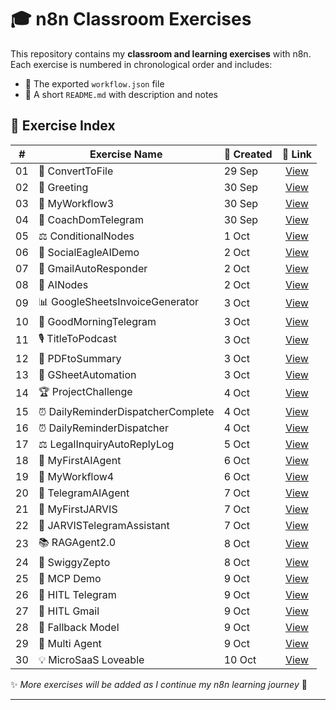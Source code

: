 # 🎓 n8n Classroom Exercises  

This repository contains my **classroom and learning exercises** with n8n.  
Each exercise is numbered in chronological order and includes:  
- 📂 The exported `workflow.json` file  
- 📝 A short `README.md` with description and notes  


## 📑 Exercise Index

| # | Exercise Name | 📅 Created | 🔗 Link |
|:-:|----------------|------------|:------:|
| 01 | 🔄 ConvertToFile | 29 Sep | [View](./Exercise01_ConvertToFile) |
| 02 | 👋 Greeting | 30 Sep | [View](./Exercise02_Greeting) |
| 03 | 🧪 MyWorkflow3 | 30 Sep | [View](./Exercise03_MyWorkflow3) |
| 04 | 💬 CoachDomTelegram | 30 Sep | [View](./Exercise04_CoachDomTelegram) |
| 05 | ⚖️ ConditionalNodes | 1 Oct | [View](./Exercise05_ConditionalNodes) |
| 06 | 🦅 SocialEagleAIDemo | 2 Oct | [View](./Exercise06_SocialEagleAIDemo) |
| 07 | 📧 GmailAutoResponder | 2 Oct | [View](./Exercise07_GmailAutoResponder) |
| 08 | 🤖 AINodes | 2 Oct | [View](./Exercise08_AINodes) |
| 09 | 📊 GoogleSheetsInvoiceGenerator | 3 Oct | [View](./Exercise09_GoogleSheetsInvoiceGenerator) |
| 10 | 🌅 GoodMorningTelegram | 3 Oct | [View](./Exercise10_GoodMorningTelegram) |
| 11 | 🎙️ TitleToPodcast | 3 Oct | [View](./Exercise11_TitleToPodcast) |
| 12 | 📄 PDFtoSummary | 3 Oct | [View](./Exercise12_PDFtoSummary) |
| 13 | 📑 GSheetAutomation | 3 Oct | [View](./Exercise13_GSheetAutomation) |
| 14 | 🏆 ProjectChallenge | 4 Oct | [View](./Exercise14_ProjectChallenge) |
| 15 | ⏰ DailyReminderDispatcherComplete | 4 Oct | [View](./Exercise15_DailyReminderDispatcherComplete) |
| 16 | ⏰ DailyReminderDispatcher | 4 Oct | [View](./Exercise16_DailyReminderDispatcher) |
| 17 | ⚖️ LegalInquiryAutoReplyLog | 5 Oct | [View](./Exercise17_LegalInquiryAutoReplyLog) |
| 18 | 🤖 MyFirstAIAgent | 6 Oct | [View](./Exercise18_MyFirstAIAgent) |
| 19 | 🧪 MyWorkflow4 | 6 Oct | [View](./Exercise19_MyWorkflow4) |
| 20 | 💬 TelegramAIAgent | 7 Oct | [View](./Exercise20_TelegramAIAgent) |
| 21 | 🤖 MyFirstJARVIS | 7 Oct | [View](./Exercise21_MyFirstJARVIS) |
| 22 | 🤖 JARVISTelegramAssistant | 7 Oct | [View](./Exercise22_JARVISTelegramAssistant) |
| 23 | 📚 RAGAgent2.0 | 8 Oct | [View](./Exercise23_RAGAgent2.0) |
| 24 | 🛒 SwiggyZepto | 8 Oct | [View](./Exercise24_SwiggyZepto) |
| 25 | 🧩 MCP Demo | 9 Oct | [View](./Exercise25_MCPDemo) |
| 26 | 💬 HITL Telegram | 9 Oct | [View](./Exercise26_HITLTelegram) |
| 27 | 📧 HITL Gmail | 9 Oct | [View](./Exercise27_HITLGmail) |
| 28 | 🔄 Fallback Model | 9 Oct | [View](./Exercise28_FallbackModel) |
| 29 | 🤝 Multi Agent | 9 Oct | [View](./Exercise29_MultiAgent) |
| 30 | 💡 MicroSaaS Loveable | 10 Oct | [View](./Exercise30_MicroSaasLoveable) |

✨ *More exercises will be added as I continue my n8n learning journey* 🚀

---



